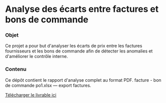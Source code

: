 # Analyse des écarts entre factures et bons de commande

### Objet
Ce projet a pour but d'analyser les écarts de prix entre les factures fournisseurs et les bons de commande afin de détecter les anomalies et d'améliorer le contrôle interne.

### Contenu
Ce dépôt contient le rapport d'analyse complet au format PDF.
facture - bon de commande po1.xlsx — export factures.

[Télécharger le livrable ici](Livrable_Analyse_ecarts_factures_bons_de_commandepo1.pdf)

